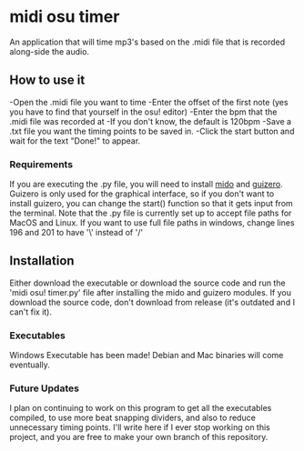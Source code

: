 # midi osu timer
 
 An application that will time mp3's based on the .midi file that is recorded along-side the audio.

 ## How to use it
-Open the .midi file you want to time
-Enter the offset of the first note (yes you have to find that yourself in the osu! editor)
-Enter the bpm that the .midi file was recorded at
  -If you don't know, the default is 120bpm
-Save a .txt file you want the timing points to be saved in.
-Click the start button and wait for the text "Done!" to appear.

### Requirements
If you are executing the .py file, you will need to install [mido](https://mido.readthedocs.io/) and [guizero](https://lawsie.github.io/guizero/).
Guizero is only used for the graphical interface, so if you don't want to install guizero, you can change the start() function so that it gets input from the terminal. 
Note that the .py file is currently set up to accept file paths for MacOS and Linux.
If you want to use full file paths in windows, change lines 196 and 201 to have '\\' instead of '/'

## Installation
Either download the executable or download the source code and run the 'midi osu! timer.py' file after installing the mido and guizero modules.
If you download the source code, don't download from release (it's outdated and I can't fix it).

### Executables
Windows Executable has been made!
Debian and Mac binaries will come eventually.

### Future Updates
I plan on continuing to work on this program to get all the executables compiled, to use more beat snapping dividers, and also to reduce unnecessary timing points.
I'll write here if I ever stop working on this project, and you are free to make your own branch of this repository.
